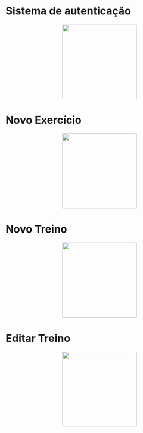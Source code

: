 <h1>Sistema de autenticação</h1>
<p align="center">
  <img width = "200" src="to_readme/gym_auth.gif">
</p>
<h1>Novo Exercício</h1>
<p align="center">
  <img width = "200" src="to_readme/gym_new_exercise.gif">
</p>
<h1>Novo Treino</h1>
<p align="center">
  <img width = "200" src="to_readme/gym_new_treino.gif">
</p>
<h1>Editar Treino</h1>
<p align="center">
  <img width = "200" src="to_readme/gym_edit_treino.gif">
</p>
